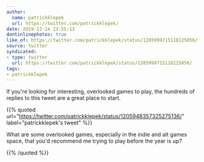 ```yaml
---
author:
  name: patrickklepek
  url: https://twitter.com/patrickklepek/
date: 2019-12-14 23:55:13
dontinlinephotos: true
like_of: https://twitter.com/patrickklepek/status/1205999715118125056/
source: twitter
syndicated:
- type: twitter
  url: https://twitter.com/patrickklepek/status/1205999715118125056/
tags:
- patrickklepek
---
```


If you're looking for interesting, overlooked games to play, the hundreds of replies to this tweet are a great place to start. 

{{% quoted url="https://twitter.com/patrickklepek/status/1205948357325275136/" label="patrickklepek's tweet" %}}

What are some overlooked games, especially in the indie and alt games space, that you'd recommend me trying to play before the year is up?

{{% /quoted %}}